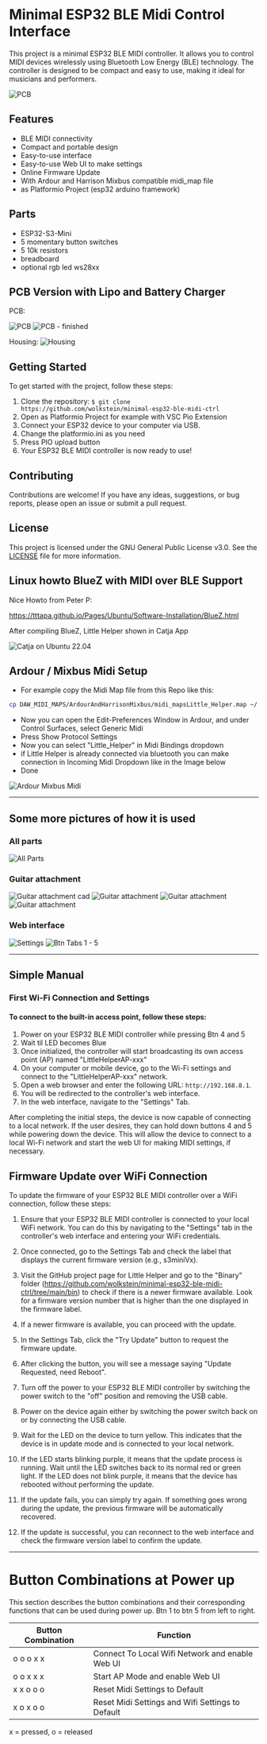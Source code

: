 # Minimal ESP32 BLE Midi Control Interface

This project is a minimal ESP32 BLE MIDI controller. It allows you to control MIDI devices wirelessly using Bluetooth Low Energy (BLE) technology. The controller is designed to be compact and easy to use, making it ideal for musicians and performers.

![PCB](doc/headerimg.jpg)

## Features

- BLE MIDI connectivity
- Compact and portable design
- Easy-to-use interface
- Easy-to-use Web UI to make settings
- Online Firmware Update
- With Ardour and Harrison Mixbus compatible midi_map file
- as Platformio Project (esp32 arduino framework)

## Parts
- ESP32-S3-Mini
- 5 momentary button switches
- 5 10k resistors
- breadboard
- optional rgb led ws28xx

## PCB Version with Lipo and Battery Charger

PCB:

![PCB](doc/New-PCB-with-THD-Solder-Tactile-BTN.png)
![PCB - finished](doc/platine.jpg)

Housing:
![Housing](doc/guitarattachment_cad.png)

## Getting Started

To get started with the project, follow these steps:

1. Clone the repository: `$ git clone https://github.com/wolkstein/minimal-esp32-ble-midi-ctrl`
2. Open as Platformio Project for example with VSC Pio Extension
3. Connect your ESP32 device to your computer via USB.
4. Change the platformio.ini as you need
5. Press PIO upload button
6. Your ESP32 BLE MIDI controller is now ready to use!

## Contributing

Contributions are welcome! If you have any ideas, suggestions, or bug reports, please open an issue or submit a pull request.

## License

This project is licensed under the GNU General Public License v3.0. See the [LICENSE](LICENSE) file for more information.

## Linux howto BlueZ with MIDI over BLE Support

Nice Howto from Peter P:

https://tttapa.github.io/Pages/Ubuntu/Software-Installation/BlueZ.html

After compiling BlueZ, Little Helper shown in Catja App

![Catja on Ubuntu 22.04](doc/Jack+Alsa_Audio_Midi_Connections.png)

## Ardour / Mixbus Midi Setup

- For example copy the Midi Map file from this Repo like this:
```bash
cp DAW_MIDI_MAPS/ArdourAndHarrisonMixbus/midi_mapsLittle_Helper.map ~/.config/ardour6/midi_maps
```
- Now you can open the Edit-Preferences Window in Ardour, and under Control Surfaces, select Generic Midi
- Press Show Protocol Settings
- Now you can select "Little_Helper" in Midi Bindings dropdown
- if Little Helper is already connected via bluetooth you can make connection in Incoming Midi Dropdown like in the Image below
- Done  

![Ardour Mixbus Midi](doc/Ardour-Mixbus-Little-Helper-Midi-Setup.png)

---
## Some more pictures of how it is used

### All parts

![All Parts](doc/allparts.jpg)

### Guitar attachment

![Guitar attachment cad](doc/guitarattachment_cad.png)
![Guitar attachment ](doc/guitar_attachment1.jpg)
![Guitar attachment ](doc/guitar_attachment2.jpg)
![Guitar attachment ](doc/guitar_attachment3.jpg)

### Web interface

![ Settings ](doc/webinterface-settings.png)
![ Btn Tabs 1 - 5 ](doc/webinterface-btn1-5.png)

---
## Simple Manual

### First Wi-Fi Connection and Settings

#### To connect to the built-in access point, follow these steps:


1. Power on your ESP32 BLE MIDI controller while pressing Btn 4 and 5
2. Wait til LED becomes Blue
3. Once initialized, the controller will start broadcasting its own access point (AP) named "LittleHelperAP-xxx"
4. On your computer or mobile device, go to the Wi-Fi settings and connect to the "LittleHelperAP-xxx" network.
5. Open a web browser and enter the following URL: `http://192.168.8.1`.
6. You will be redirected to the controller's web interface.
7. In the web interface, navigate to the "Settings" Tab.


After completing the initial steps, the device is now capable of connecting to a local network. If the user desires, they can hold down buttons 4 and 5 while powering down the device. This will allow the device to connect to a local Wi-Fi network and start the web UI for making MIDI settings, if necessary.

## Firmware Update over WiFi Connection

To update the firmware of your ESP32 BLE MIDI controller over a WiFi connection, follow these steps:

1. Ensure that your ESP32 BLE MIDI controller is connected to your local WiFi network. You can do this by navigating to the "Settings" tab in the controller's web interface and entering your WiFi credentials.

2. Once connected, go to the Settings Tab and check the label that displays the current firmware version (e.g., s3miniVx).

3. Visit the GitHub project page for Little Helper and go to the "Binary" folder (https://github.com/wolkstein/minimal-esp32-ble-midi-ctrl/tree/main/bin) to check if there is a newer firmware available. Look for a firmware version number that is higher than the one displayed in the firmware label.

4. If a newer firmware is available, you can proceed with the update.

5. In the Settings Tab, click the "Try Update" button to request the firmware update.

6. After clicking the button, you will see a message saying "Update Requested, need Reboot".

7. Turn off the power to your ESP32 BLE MIDI controller by switching the power switch to the "off" position and removing the USB cable.

8. Power on the device again either by switching the power switch back on or by connecting the USB cable.

9. Wait for the LED on the device to turn yellow. This indicates that the device is in update mode and is connected to your local network.

10. If the LED starts blinking purple, it means that the update process is running. Wait until the LED switches back to its normal red or green light. If the LED does not blink purple, it means that the device has rebooted without performing the update.

11. If the update fails, you can simply try again. If something goes wrong during the update, the previous firmware will be automatically recovered.

12. If the update is successful, you can reconnect to the web interface and check the firmware version label to confirm the update.

---
# Button Combinations at Power up

This section describes the button combinations and their corresponding functions that can be used during power up.
Btn 1 to btn 5 from left to right.

| Button Combination | Function                                                  |
| ----------------- | --------------------------------------------------------- |
| o o o x x         | Connect To Local Wifi Network and enable Web UI            |
| o o x x x         | Start AP Mode and enable Web UI                            |
| x x o o o         | Reset Midi Settings to Default                            |
| x o x o o         | Reset Midi Settings and Wifi Settings to Default          |

x = pressed,
o = released




